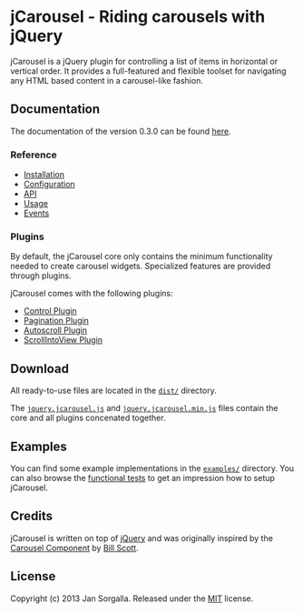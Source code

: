 jCarousel - Riding carousels with jQuery
========================================

jCarousel is a jQuery plugin for controlling a list of items in horizontal or
vertical order. It provides a full-featured and flexible toolset for navigating
any HTML based content in a carousel-like fashion.

Documentation
-------------

The documentation of the version 0.3.0 can be found
[here](http://sorgalla.com/jcarousel/docs/).

### Reference

  * [Installation](http://sorgalla.com/jcarousel/docs/reference/installation.html)
  * [Configuration](http://sorgalla.com/jcarousel/docs/reference/configuration.html)
  * [API](http://sorgalla.com/jcarousel/docs/reference/api.html)
  * [Usage](http://sorgalla.com/jcarousel/docs/reference/usage.html)
  * [Events](http://sorgalla.com/jcarousel/docs/reference/events.html)

### Plugins

By default, the jCarousel core only contains the minimum functionality needed to
create carousel widgets. Specialized features are provided through plugins.

jCarousel comes with the following plugins:

  * [Control Plugin](http://sorgalla.com/jcarousel/docs/plugins/control/)
  * [Pagination Plugin](http://sorgalla.com/jcarousel/docs/plugins/pagination/)
  * [Autoscroll Plugin](http://sorgalla.com/jcarousel/docs/plugins/autoscroll/)
  * [ScrollIntoView Plugin](http://sorgalla.com/jcarousel/docs/plugins/scrollintoview/)

Download
--------

All ready-to-use files are located in the [`dist/`](dist/) directory.

The [`jquery.jcarousel.js`](dist/jquery.jcarousel.js?raw=1) and
[`jquery.jcarousel.min.js`](dist/jquery.jcarousel.min.js?raw=1) files contain
the core and all plugins concenated together.

Examples
--------

You can find some example implementations in the [`examples/`](examples/)
directory. You can also browse the [functional tests](test/functional/) to get
an impression how to setup jCarousel.

Credits
-------

jCarousel is written on top of [jQuery](http://jquery.com) and was originally
inspired by the [Carousel Component](http://billwscott.com/carousel/) by
[Bill Scott](http://looksgoodworkswell.com).

License
-------

Copyright (c) 2013 Jan Sorgalla.
Released under the [MIT](LICENSE?raw=1) license.

